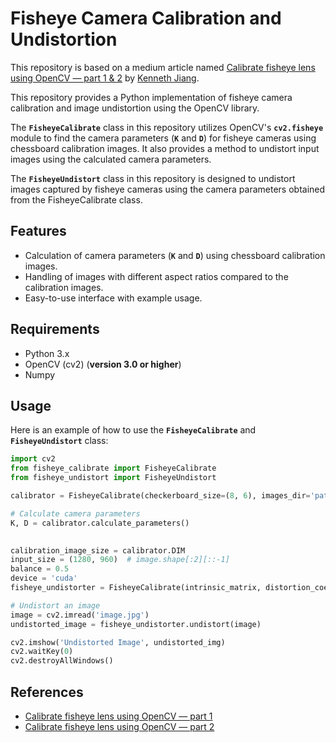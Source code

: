 # Fisheye Camera Calibration and Undistortion
This repository is based on a medium article named [Calibrate fisheye lens using OpenCV — part 1 & 2](https://medium.com/@kennethjiang/calibrate-fisheye-lens-using-opencv-333b05afa0b0) by [Kenneth Jiang](https://www.linkedin.com/in/kennethjiang/).

This repository provides a Python implementation of fisheye camera calibration and image undistortion using the OpenCV library. 

The **`FisheyeCalibrate`** class in this repository utilizes OpenCV's **`cv2.fisheye`** module to find the camera parameters (**`K`** and **`D`**) for fisheye cameras using chessboard calibration images. It also provides a method to undistort input images using the calculated camera parameters.

The **`FisheyeUndistort`** class in this repository is designed to undistort images captured by fisheye cameras using the camera parameters obtained from the FisheyeCalibrate class.



## Features
* Calculation of camera parameters (**`K`** and **`D`**) using chessboard calibration images.
* Handling of images with different aspect ratios compared to the calibration images.
* Easy-to-use interface with example usage.
## Requirements
* Python 3.x
* OpenCV (cv2) (**version 3.0 or higher**)
* Numpy
## Usage
Here is an example of how to use the **`FisheyeCalibrate`** and **`FisheyeUndistort`** class:

```python
import cv2
from fisheye_calibrate import FisheyeCalibrate
from fisheye_undistort import FisheyeUndistort

calibrator = FisheyeCalibrate(checkerboard_size=(8, 6), images_dir='path/to/images', image_extension='jpg')

# Calculate camera parameters
K, D = calibrator.calculate_parameters()

 
calibration_image_size = calibrator.DIM
input_size = (1280, 960)  # image.shape[:2][::-1]
balance = 0.5
device = 'cuda'
fisheye_undistorter = FisheyeCalibrate(intrinsic_matrix, distortion_coeffs, calibration_image_size, input_size, balance, device)

# Undistort an image
image = cv2.imread('image.jpg')
undistorted_image = fisheye_undistorter.undistort(image)

cv2.imshow('Undistorted Image', undistorted_img)
cv2.waitKey(0)
cv2.destroyAllWindows()
```


## References
* [Calibrate fisheye lens using OpenCV — part 1](https://medium.com/@kennethjiang/calibrate-fisheye-lens-using-opencv-333b05afa0b0)
* [Calibrate fisheye lens using OpenCV — part 2](https://medium.com/@kennethjiang/calibrate-fisheye-lens-using-opencv-part-2-13990f1b157f)
